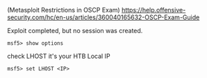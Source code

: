 (Metasploit Restrictions in OSCP Exam)
https://help.offensive-security.com/hc/en-us/articles/360040165632-OSCP-Exam-Guide

Exploit completed, but no session was created.

```
msf5> show options
```

check LHOST it's your HTB Local IP

```
msf5> set LHOST <IP>
```


